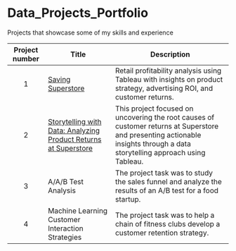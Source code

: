 # Data_Projects_Portfolio
Projects that showcase some of my skills and experience


| Project number | Title | Description |
| :-----------: | ----------- |----------- |
| 1 | [Saving Superstore](https://github.com/stokedforkhari/Saving-Superstore) | Retail profitability analysis using Tableau with insights on product strategy, advertising ROI, and customer returns. |
| 2 | [Storytelling with Data: Analyzing Product Returns at Superstore](https://github.com/stokedforkhari/Storytelling-with-Data-Analyzing-Product-Returns-at-Superstore) | This project focused on uncovering the root causes of customer returns at Superstore and presenting actionable insights through a data storytelling approach using Tableau. |
| 3 | A/A/B Test Analysis | The project task was to study the sales funnel and analyze the results of an A/B test for a food startup. |
| 4 | Machine Learning Customer Interaction Strategies | The project task was to help a chain of fitness clubs develop a customer retention strategy. |
